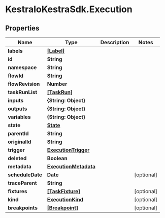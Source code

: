 # KestraIoKestraSdk.Execution

## Properties

Name | Type | Description | Notes
------------ | ------------- | ------------- | -------------
**labels** | [**[Label]**](Label.md) |  | 
**id** | **String** |  | 
**namespace** | **String** |  | 
**flowId** | **String** |  | 
**flowRevision** | **Number** |  | 
**taskRunList** | [**[TaskRun]**](TaskRun.md) |  | 
**inputs** | **{String: Object}** |  | 
**outputs** | **{String: Object}** |  | 
**variables** | **{String: Object}** |  | 
**state** | [**State**](State.md) |  | 
**parentId** | **String** |  | 
**originalId** | **String** |  | 
**trigger** | [**ExecutionTrigger**](ExecutionTrigger.md) |  | 
**deleted** | **Boolean** |  | 
**metadata** | [**ExecutionMetadata**](ExecutionMetadata.md) |  | 
**scheduleDate** | **Date** |  | [optional] 
**traceParent** | **String** |  | 
**fixtures** | [**[TaskFixture]**](TaskFixture.md) |  | [optional] 
**kind** | [**ExecutionKind**](ExecutionKind.md) |  | [optional] 
**breakpoints** | [**[Breakpoint]**](Breakpoint.md) |  | [optional] 


